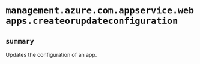 # `management.azure.com.appservice.webapps.createorupdateconfiguration`

## `summary`
Updates the configuration of an app.


